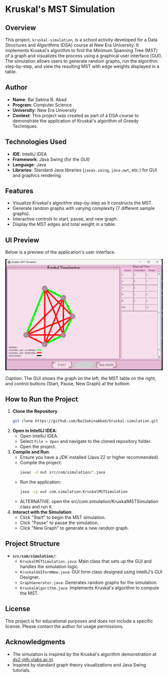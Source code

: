 # Kruskal's MST Simulation

## Overview
This project, `kruskal-simulation`, is a school activity developed for a Data Structures and Algorithms (DSA) course at New Era University. It implements Kruskal's algorithm to find the Minimum Spanning Tree (MST) of a graph and visualizes the process using a graphical user interface (GUI). The simulation allows users to generate random graphs, run the algorithm step-by-step, and view the resulting MST with edge weights displayed in a table.

## Author
- **Name**: Bai Sakina B. Abad  
- **Program**: Computer Science  
- **University**: New Era University  
- **Context**: This project was created as part of a DSA course to demonstrate the application of Kruskal's algorithm of Greedy Techniques.

## Technologies Used
- **IDE**: IntelliJ IDEA  
- **Framework**: Java Swing (for the GUI)  
- **Language**: Java  
- **Libraries**: Standard Java libraries (`javax.swing`, `java.awt`, etc.) for GUI and graphics rendering.

## Features
- Visualize Kruskal's algorithm step-by-step as it constructs the MST.
- Generate random graphs with varying complexity (7 different sample graphs).
- Interactive controls to start, pause, and new graph.
- Display the MST edges and total weight in a table.

## UI Preview
Below is a preview of the application's user interface. 

![UI Sreenshot](src/resources/ui_preview2.png)

*Caption*: The GUI shows the graph on the left, the MST table on the right, and control buttons (Start, Pause, New Graph) at the bottom.

## How to Run the Project
1. **Clone the Repository**:
   ```bash
   git clone https://github.com/BaiSakinaAbad/kruskal-simulation.git
   ```
2. **Open in IntelliJ IDEA**:
   - Open IntelliJ IDEA.
   - Select `File > Open` and navigate to the cloned repository folder.
   - Open the project.
3. **Compile and Run**:
   - Ensure you have a JDK installed (Java 22 or higher recommended).
   - Compile the project:
     ```bash
     javac -d out src/com/simulation/*.java
     ```
   - Run the application:
     ```bash
     java -cp out com.simulation.KruskalMSTSimulation
     ```
    - ALTERNATIVE: open the src/com.simulation/KruskalMSTSimulation class and run it.
4. **Interact with the Simulation**:
   - Click "Start" to begin the MST simulation.
   - Click "Pause" to pause the simulation.
   - Click "New Graph" to generate a new random graph.

## Project Structure
- **`src/com/simulation/`**:
  - `KruskalMSTSimulation.java`: Main class that sets up the GUI and handles the simulation logic.
  - `KruskalGUIFormNew.java`: GUI form class designed using IntelliJ's GUI Designer.
  - `GraphGenerator.java`: Generates random graphs for the simulation.
  - `KruskalAlgorithm.java`: Implements Kruskal's algorithm to compute the MST.

## License
This project is for educational purposes and does not include a specific license. Please contact the author for usage permissions.

## Acknowledgments
- The simulation is inspired by the Kruskal's algorithm demonstration at [ds2-iiith.vlabs.ac.in](https://ds2-iiith.vlabs.ac.in/exp/min-spanning-trees/kruskals-algorithm/mst_kruskal_demo.html).
- Inspired by standard graph theory visualizations and Java Swing tutorials.